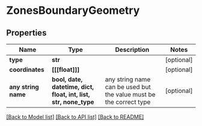 # ZonesBoundaryGeometry


## Properties
Name | Type | Description | Notes
------------ | ------------- | ------------- | -------------
**type** | **str** |  | [optional] 
**coordinates** | **[[[float]]]** |  | [optional] 
**any string name** | **bool, date, datetime, dict, float, int, list, str, none_type** | any string name can be used but the value must be the correct type | [optional]

[[Back to Model list]](../README.md#documentation-for-models) [[Back to API list]](../README.md#documentation-for-api-endpoints) [[Back to README]](../README.md)



